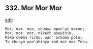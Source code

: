 
## 332.  Mor Mor Mor
[edit](https://docs.google.com/document/d/1pLurDBenFIl56XFD9mMeM6Pw0UDPKLwH/edit?mode=html)



    Mor, mor, mor, chunya opon'gi morne;
    Mor, mor, mor, nikech asewinjo,
    Kaka owena richo, wan' ochomo polo;
    To chunya pon'ahinya kod mor mar Yesu.
